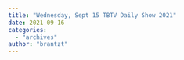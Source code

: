```yaml
---
title: "Wednesday, Sept 15 TBTV Daily Show 2021"
date: 2021-09-16
categories: 
  - "archives"
author: "brantzt"
---
```



